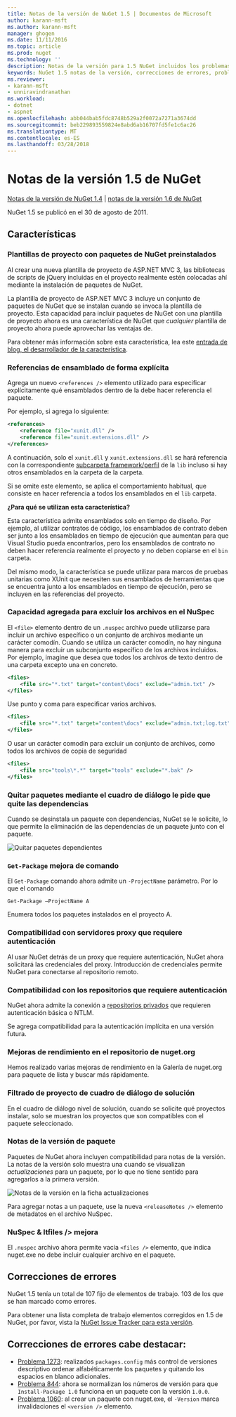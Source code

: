 ```yaml
---
title: Notas de la versión de NuGet 1.5 | Documentos de Microsoft
author: karann-msft
ms.author: karann-msft
manager: ghogen
ms.date: 11/11/2016
ms.topic: article
ms.prod: nuget
ms.technology: ''
description: Notas de la versión para 1.5 NuGet incluidos los problemas conocidos, correcciones de errores, las funciones agregadas y dcr.
keywords: NuGet 1.5 notas de la versión, correcciones de errores, problemas, conocidos agregan características, DCR
ms.reviewer:
- karann-msft
- unniravindranathan
ms.workload:
- dotnet
- aspnet
ms.openlocfilehash: abb044bab5fdc8748b529a2f0072a7271a3674dd
ms.sourcegitcommit: beb229893559824e8abd6ab16707fd5fe1c6ac26
ms.translationtype: MT
ms.contentlocale: es-ES
ms.lasthandoff: 03/28/2018
---
```

# <a name="nuget-15-release-notes"></a>Notas de la versión 1.5 de NuGet

[Notas de la versión de NuGet 1.4](../release-notes/nuget-1.4.md) | [notas de la versión 1.6 de NuGet](../release-notes/nuget-1.6.md)

NuGet 1.5 se publicó en el 30 de agosto de 2011.

## <a name="features"></a>Características

### <a name="project-templates-with-preinstalled-nuget-packages"></a>Plantillas de proyecto con paquetes de NuGet preinstalados
Al crear una nueva plantilla de proyecto de ASP.NET MVC 3, las bibliotecas de scripts de jQuery incluidas en el proyecto realmente estén colocadas ahí mediante la instalación de paquetes de NuGet.

La plantilla de proyecto de ASP.NET MVC 3 incluye un conjunto de paquetes de NuGet que se instalan cuando se invoca la plantilla de proyecto. Esta capacidad para incluir paquetes de NuGet con una plantilla de proyecto ahora es una característica de NuGet que _cualquier_ plantilla de proyecto ahora puede aprovechar las ventajas de.

Para obtener más información sobre esta característica, lea este [entrada de blog, el desarrollador de la característica](http://blogs.msdn.com/b/marcinon/archive/2011/07/08/project-templates-and-preinstalled-nuget-packages.aspx).

### <a name="explicit-assembly-references"></a>Referencias de ensamblado de forma explícita

Agrega un nuevo `<references />` elemento utilizado para especificar explícitamente qué ensamblados dentro de la debe hacer referencia el paquete.

Por ejemplo, si agrega lo siguiente:

```xml
<references>
    <reference file="xunit.dll" />
    <reference file="xunit.extensions.dll" />
</references>
```

A continuación, solo el `xunit.dll` y `xunit.extensions.dll` se hará referencia con la correspondiente [subcarpeta framework/perfil](../reference/nuspec.md#explicit-assembly-references) de la `lib` incluso si hay otros ensamblados en la carpeta de la carpeta.

Si se omite este elemento, se aplica el comportamiento habitual, que consiste en hacer referencia a todos los ensamblados en el `lib` carpeta.

__¿Para qué se utilizan esta característica?__

Esta característica admite ensamblados solo en tiempo de diseño. Por ejemplo, al utilizar contratos de código, los ensamblados de contrato deben ser junto a los ensamblados en tiempo de ejecución que aumentan para que Visual Studio pueda encontrarlos, pero los ensamblados de contrato no deben hacer referencia realmente el proyecto y no deben copiarse en el `bin` carpeta.

Del mismo modo, la característica se puede utilizar para marcos de pruebas unitarias como XUnit que necesiten sus ensamblados de herramientas que se encuentra junto a los ensamblados en tiempo de ejecución, pero se incluyen en las referencias del proyecto.

### <a name="added-ability-to-exclude-files-in-the-nuspec"></a>Capacidad agregada para excluir los archivos en el NuSpec
El `<file>` elemento dentro de un `.nuspec` archivo puede utilizarse para incluir un archivo específico o un conjunto de archivos mediante un carácter comodín. Cuando se utiliza un carácter comodín, no hay ninguna manera para excluir un subconjunto específico de los archivos incluidos. Por ejemplo, imagine que desea que todos los archivos de texto dentro de una carpeta excepto una en concreto.

```xml
<files>
    <file src="*.txt" target="content\docs" exclude="admin.txt" />
</files>
```

Use punto y coma para especificar varios archivos.

```xml
<files>
    <file src="*.txt" target="content\docs" exclude="admin.txt;log.txt" />
</files>
```

O usar un carácter comodín para excluir un conjunto de archivos, como todos los archivos de copia de seguridad

```xml
<files>
    <file src="tools\*.*" target="tools" exclude="*.bak" />
</files>
```

### <a name="removing-packages-using-the-dialog-prompts-to-remove-dependencies"></a>Quitar paquetes mediante el cuadro de diálogo le pide que quite las dependencias
Cuando se desinstala un paquete con dependencias, NuGet se le solicite, lo que permite la eliminación de las dependencias de un paquete junto con el paquete.

![Quitar paquetes dependientes](./media/remove-dependent-packages.png)


### <a name="get-package-command-improvement"></a>`Get-Package` mejora de comando
El `Get-Package` comando ahora admite un `-ProjectName` parámetro. Por lo que el comando

    Get-Package –ProjectName A

Enumera todos los paquetes instalados en el proyecto A.

### <a name="support-for-proxies-that-require-authentication"></a>Compatibilidad con servidores proxy que requiere autenticación
Al usar NuGet detrás de un proxy que requiere autenticación, NuGet ahora solicitará las credenciales del proxy. Introducción de credenciales permite NuGet para conectarse al repositorio remoto.

### <a name="support-for-repositories-that-require-authentication"></a>Compatibilidad con los repositorios que requiere autenticación
NuGet ahora admite la conexión a [repositorios privados](../hosting-packages/local-feeds.md) que requieren autenticación básica o NTLM.

Se agrega compatibilidad para la autenticación implícita en una versión futura.

### <a name="performance-improvements-to-the-nugetorg-repository"></a>Mejoras de rendimiento en el repositorio de nuget.org
Hemos realizado varias mejoras de rendimiento en la Galería de nuget.org para paquete de lista y buscar más rápidamente.

### <a name="solution-dialog-project-filtering"></a>Filtrado de proyecto de cuadro de diálogo de solución
En el cuadro de diálogo nivel de solución, cuando se solicite qué proyectos instalar, solo se muestran los proyectos que son compatibles con el paquete seleccionado.

### <a name="package-release-notes"></a>Notas de la versión de paquete
Paquetes de NuGet ahora incluyen compatibilidad para notas de la versión. La notas de la versión solo muestra una cuando se visualizan _actualizaciones_ para un paquete, por lo que no tiene sentido para agregarlos a la primera versión.

![Notas de la versión en la ficha actualizaciones](./media/manage-nuget-packages-release-notes.png)

Para agregar notas a un paquete, use la nueva `<releaseNotes />` elemento de metadatos en el archivo NuSpec.

### <a name="nuspec-ltfiles-gt-improvement"></a>NuSpec & ltfiles /&gt; mejora
El `.nuspec` archivo ahora permite vacía `<files />` elemento, que indica nuget.exe no debe incluir cualquier archivo en el paquete.

## <a name="bug-fixes"></a>Correcciones de errores
NuGet 1.5 tenía un total de 107 fijo de elementos de trabajo. 103 de los que se han marcado como errores.

Para obtener una lista completa de trabajo elementos corregidos en 1.5 de NuGet, por favor, vista la [NuGet Issue Tracker para esta versión](http://nuget.codeplex.com/workitem/list/advanced?keyword=&status=All&type=All&priority=All&release=NuGet%201.5&assignedTo=All&component=All&sortField=Summary&sortDirection=Descending&page=0).

## <a name="bug-fixes-worth-noting"></a>Correcciones de errores cabe destacar:

* [Problema 1273](http://nuget.codeplex.com/workitem/1273): realizados `packages.config` más control de versiones descriptivo ordenar alfabéticamente los paquetes y quitando los espacios en blanco adicionales.
* [Problema 844](http://nuget.codeplex.com/workitem/844): ahora se normalizan los números de versión para que `Install-Package 1.0` funciona en un paquete con la versión `1.0.0`.
* [Problema 1060](http://nuget.codeplex.com/workitem/1060): al crear un paquete con nuget.exe, el `-Version` marca invalidaciones el `<version />` elemento.
